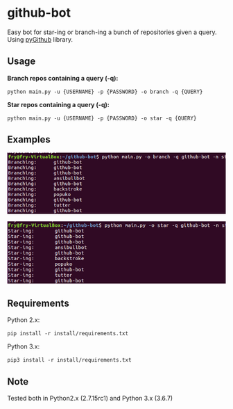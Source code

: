 # github-bot
Easy bot for star-ing or branch-ing a bunch of repositories given a query. Using [pyGithub](http://pygithub.readthedocs.io/en/latest/introduction.html) library.


## Usage

**Branch repos containing a query (-q):**

```
python main.py -u {USERNAME} -p {PASSWORD} -o branch -q {QUERY}
```


**Star repos containing a query (-q):**

```
python main.py -u {USERNAME} -p {PASSWORD} -o star -q {QUERY}
```


## Examples

![Screenshot](images/branch.PNG)


![Screenshot](images/star.PNG)


## Requirements

Python 2.x:

```
pip install -r install/requirements.txt
```

Python 3.x:

```
pip3 install -r install/requirements.txt
```

## Note

Tested both in Python2.x (2.7.15rc1) and Python 3.x (3.6.7)
